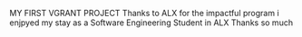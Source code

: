 MY FIRST VGRANT PROJECT
Thanks to ALX for the impactful program
i enjpyed my stay as a Software Engineering Student in ALX
Thanks so much
